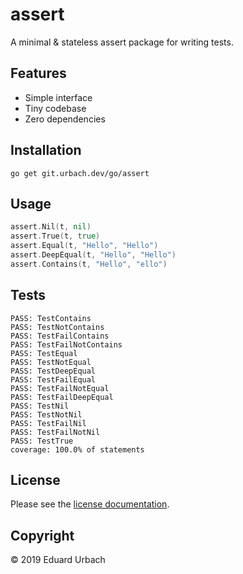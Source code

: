 # assert

A minimal & stateless assert package for writing tests.

## Features

- Simple interface
- Tiny codebase
- Zero dependencies

## Installation

```shell
go get git.urbach.dev/go/assert
```

## Usage

```go
assert.Nil(t, nil)
assert.True(t, true)
assert.Equal(t, "Hello", "Hello")
assert.DeepEqual(t, "Hello", "Hello")
assert.Contains(t, "Hello", "ello")
```

## Tests

```
PASS: TestContains
PASS: TestNotContains
PASS: TestFailContains
PASS: TestFailNotContains
PASS: TestEqual
PASS: TestNotEqual
PASS: TestDeepEqual
PASS: TestFailEqual
PASS: TestFailNotEqual
PASS: TestFailDeepEqual
PASS: TestNil
PASS: TestNotNil
PASS: TestFailNil
PASS: TestFailNotNil
PASS: TestTrue
coverage: 100.0% of statements
```

## License

Please see the [license documentation](https://urbach.dev/license).

## Copyright

© 2019 Eduard Urbach

